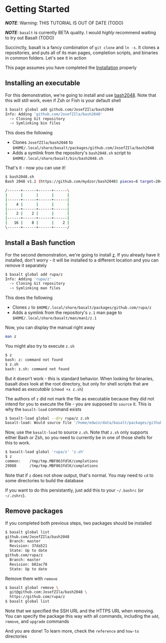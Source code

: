 # Getting Started

***NOTE***: Warning: THIS TUTORIAL IS OUT OF DATE (TODO)

***NOTE***: `basalt` is currently BETA quality. I would _highly_ recommend waiting to try out Basalt (TODO)

Succinctly, basalt is a fancy combination of `git clone` and `ln -s`. It clones a repositories, and puts all of its man pages, completion scripts, and binaries in common folders. Let's see it in action

This page assumes you have completed the [Installation](./installation.md) properly

## Installing an executable

For this demonstration, we're going to install and use [bash2048](JosefZIla/bash2048). Note that this will still work, even if Zsh or Fish is your default shell

```sh
$ basalt global add github.com/JosefZIla/bash2048
Info: Adding 'github.com/JosefZIla/bash2048'
  -> Cloning Git repository
  -> Symlinking bin files
```

This does the following

- Clones `JosefZIla/bash2048` to `$HOME/.local/share/basalt/packages/github.com/JosefZIla/bash2048`
- Adds a symlink from the repository's `bash2048.sh` script to `$HOME/.local/share/basalt/bin/bash2048.sh`

That's it - now you can use it!

```sh
$ bash2048.sh
Bash 2048 v1.1 (https://github.com/mydzor/bash2048) pieces=6 target=2048 score=60

/------+------+------+------\
|      |      |      |      |
|------+------+------+------|
|    4 |      |      |      |
|------+------+------+------|
|    2 |    2 |      |      |
|------+------+------+------|
|   16 |    8 |      |    2 |
\------+------+------+------/
```

## Install a Bash function

For the second demonstration, we're going to install [z](https://github.com/rupa/z). If you already have it installed, don't worry - it will be installed to a different location and you can remove it separately

```sh
$ basalt global add rupa/z
Info: Adding 'rupa/z'
  -> Cloning Git repository
  -> Symlinking man files
```

This does the following

- Clones `z` to `$HOME/.local/share/basalt/packages/github.com/rupa/z`
- Adds a symlink from the repository's `z.1` man page to `$HOME/.local/share/basalt/man/man1/z.1`

Now, you can display the manual right away

```sh
man z
```

You might also try to execute `z.sh`

```sh
$ z
bash: z: command not found
$ z.sh
bash: z.sh: command not found
```

But it doesn't work - this is standard behavior. When looking for binaries, basalt _does_ look at the root directory, but only for shell scripts that are marked as _executable_ (`chmod +x z.sh`)

The authors of `z` did not mark the file as executable because they did not intend for you to execute the file - you are supposed to `source` it. This is why the `basalt-load` command exists

```sh
$ basalt-load global --dry rupa/z z.sh
basalt-load: Would source file '/home/edwin/data/basalt/packages/github.com/rupa/z/z.sh'
```

Now, use the `basalt-load` to source `z.sh`. Note that `z.sh` only supports either Bash or Zsh, so you need to currently be in one of those shells for this to work.

```sh
$ basalt-load global 'rupa/z' 'z.sh'
$ z
common:    /tmp/tmp.MBF063fdlK/completions
29988      /tmp/tmp.MBF063fdlK/completions
```

Note that if `z` does not show output, that's normal. You may need to `cd` to some directories to build the database

If you want to do this persistantly, just add this to your `~/.bashrc` (or `~/.zshrc`).

## Remove packages

If you completed both previous steps, two packages should be installed
```sh
$ basalt global list
github.com/JosefZIla/bash2048
  Branch: master
  Revision: 37da521
  State: Up to date
github.com/rupa/z
  Branch: master
  Revision: b82ac78
  State: Up to date
```

Remove them with `remove`

```sh
$ basalt global remove \
  git@github.com:JosefZIla/bash2048 \
  https://github.com/rupa/z
$ basalt global list
```

Note that we specified the SSH URL and the HTTPS URL when removing. You can specify the package this way with all commands, including the `add`, `remove`, and `upgrade` commands

And you are done! To learn more, check the `reference` and `how-to` directories
